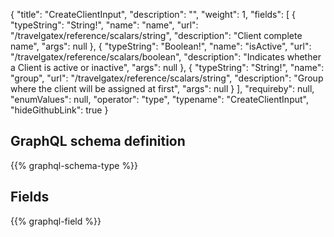 {
  "title": "CreateClientInput",
  "description": "",
  "weight": 1,
  "fields": [
    {
      "typeString": "String!",
      "name": "name",
      "url": "/travelgatex/reference/scalars/string",
      "description": "Client complete name",
      "args": null
    },
    {
      "typeString": "Boolean!",
      "name": "isActive",
      "url": "/travelgatex/reference/scalars/boolean",
      "description": "Indicates whether a Client is active or inactive",
      "args": null
    },
    {
      "typeString": "String!",
      "name": "group",
      "url": "/travelgatex/reference/scalars/string",
      "description": "Group where the client will be assigned at first",
      "args": null
    }
  ],
  "requireby": null,
  "enumValues": null,
  "operator": "type",
  "typename": "CreateClientInput",
  "hideGithubLink": true
}
## GraphQL schema definition

{{% graphql-schema-type %}}

## Fields

{{% graphql-field %}}
